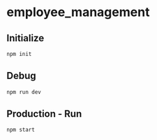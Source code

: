 # employee_management

## Initialize
```bash
npm init
```
## Debug
```bash
npm run dev
```
## Production - Run
```bash
npm start
```